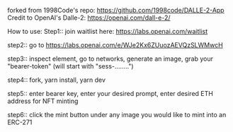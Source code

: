 forked from 1998Code's repo: https://github.com/1998code/DALLE-2-App
Credit to OpenAI's Dalle-2: https://openai.com/dall-e-2/

How to use:
Step1:: join waitlist here: https://labs.openai.com/waitlist


step2:: go to https://labs.openai.com/e/WJe2Kx6ZUuozAEVQzSLWMwcH


step3:: inspect element, go to networks, generate an image, grab your "bearer-token" (will start with "sess-........")


step4:: fork, yarn install, yarn dev

step5:: enter bearer key, enter your desired prompt, enter desired ETH address for NFT minting

step6:: click the mint button under any  image you would like to mint into an ERC-271
